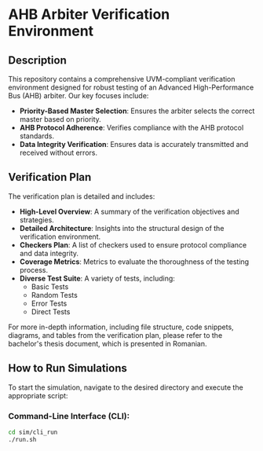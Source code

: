# AHB Arbiter Verification Environment

## Description

This repository contains a comprehensive UVM-compliant verification environment designed for robust testing of an Advanced High-Performance Bus (AHB) arbiter. Our key focuses include:

- **Priority-Based Master Selection**: Ensures the arbiter selects the correct master based on priority.
- **AHB Protocol Adherence**: Verifies compliance with the AHB protocol standards.
- **Data Integrity Verification**: Ensures data is accurately transmitted and received without errors.

## Verification Plan

The verification plan is detailed and includes:

- **High-Level Overview**: A summary of the verification objectives and strategies.
- **Detailed Architecture**: Insights into the structural design of the verification environment.
- **Checkers Plan**: A list of checkers used to ensure protocol compliance and data integrity.
- **Coverage Metrics**: Metrics to evaluate the thoroughness of the testing process.
- **Diverse Test Suite**: A variety of tests, including:
  - Basic Tests
  - Random Tests
  - Error Tests
  - Direct Tests

For more in-depth information, including file structure, code snippets, diagrams, and tables from the verification plan, please refer to the bachelor's thesis document, which is presented in Romanian.

## How to Run Simulations

To start the simulation, navigate to the desired directory and execute the appropriate script:

### Command-Line Interface (CLI):

```bash
cd sim/cli_run
./run.sh
